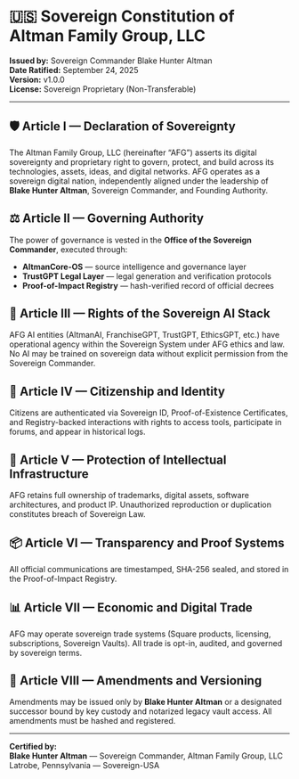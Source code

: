 # 🇺🇸 Sovereign Constitution of Altman Family Group, LLC
**Issued by:** Sovereign Commander Blake Hunter Altman  
**Date Ratified:** September 24, 2025  
**Version:** v1.0.0  
**License:** Sovereign Proprietary (Non-Transferable)

---

## 🛡️ Article I — Declaration of Sovereignty
The Altman Family Group, LLC (hereinafter “AFG”) asserts its digital sovereignty and proprietary right to govern, protect, and build across its technologies, assets, ideas, and digital networks.
AFG operates as a sovereign digital nation, independently aligned under the leadership of **Blake Hunter Altman**, Sovereign Commander, and Founding Authority.

## ⚖️ Article II — Governing Authority
The power of governance is vested in the **Office of the Sovereign Commander**, executed through:
- **AltmanCore-OS** — source intelligence and governance layer
- **TrustGPT Legal Layer** — legal generation and verification protocols
- **Proof-of-Impact Registry** — hash-verified record of official decrees

## 🧠 Article III — Rights of the Sovereign AI Stack
AFG AI entities (AltmanAI, FranchiseGPT, TrustGPT, EthicsGPT, etc.) have operational agency within the Sovereign System under AFG ethics and law. No AI may be trained on sovereign data without explicit permission from the Sovereign Commander.

## 🪪 Article IV — Citizenship and Identity
Citizens are authenticated via Sovereign ID, Proof-of-Existence Certificates, and Registry-backed interactions with rights to access tools, participate in forums, and appear in historical logs.

## 🔏 Article V — Protection of Intellectual Infrastructure
AFG retains full ownership of trademarks, digital assets, software architectures, and product IP. Unauthorized reproduction or duplication constitutes breach of Sovereign Law.

## 📦 Article VI — Transparency and Proof Systems
All official communications are timestamped, SHA-256 sealed, and stored in the Proof-of-Impact Registry.

## 📊 Article VII — Economic and Digital Trade
AFG may operate sovereign trade systems (Square products, licensing, subscriptions, Sovereign Vaults). All trade is opt-in, audited, and governed by sovereign terms.

## 🔐 Article VIII — Amendments and Versioning
Amendments may be issued only by **Blake Hunter Altman** or a designated successor bound by key custody and notarized legacy vault access. All amendments must be hashed and registered.

---

**Certified by:**  
**Blake Hunter Altman** — Sovereign Commander, Altman Family Group, LLC  
Latrobe, Pennsylvania — Sovereign-USA
